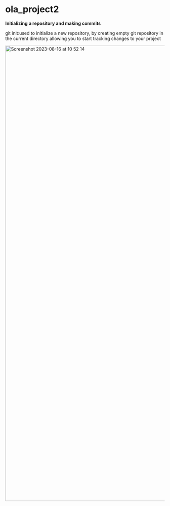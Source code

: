 # ola_project2

**Initializing** **a repository and making commits**

git init:used to initialize a new repository, by creating empty git repository in the current directory allowing you to start tracking changes to your project

<img width="1440" alt="Screenshot 2023-08-16 at 10 52 14" src="https://github.com/holaroluwa/ola_project2/assets/132553183/f246b387-03f0-4f9e-9451-3288db8f802c">

